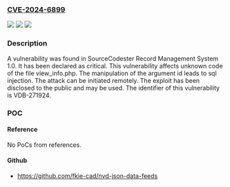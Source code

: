 ### [CVE-2024-6899](https://cve.mitre.org/cgi-bin/cvename.cgi?name=CVE-2024-6899)
![](https://img.shields.io/static/v1?label=Product&message=Record%20Management%20System&color=blue)
![](https://img.shields.io/static/v1?label=Version&message=%3D%201.0%20&color=brighgreen)
![](https://img.shields.io/static/v1?label=Vulnerability&message=CWE-89%20SQL%20Injection&color=brighgreen)

### Description

A vulnerability was found in SourceCodester Record Management System 1.0. It has been declared as critical. This vulnerability affects unknown code of the file view_info.php. The manipulation of the argument id leads to sql injection. The attack can be initiated remotely. The exploit has been disclosed to the public and may be used. The identifier of this vulnerability is VDB-271924.

### POC

#### Reference
No PoCs from references.

#### Github
- https://github.com/fkie-cad/nvd-json-data-feeds


